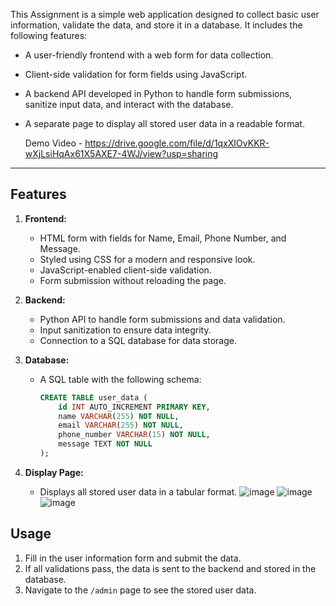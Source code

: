 This Assignment is a simple web application designed to collect basic user information, validate the data, and store it in a database. It includes the following features:

- A user-friendly frontend with a web form for data collection.
- Client-side validation for form fields using JavaScript.
- A backend API developed in Python to handle form submissions, sanitize input data, and interact with the database.
- A separate page to display all stored user data in a readable format.

  Demo Video - https://drive.google.com/file/d/1qxXIOvKKR-wXjLsiHqAx61X5AXE7-4WJ/view?usp=sharing

---

## Features

1. **Frontend:**
   - HTML form with fields for Name, Email, Phone Number, and Message.
   - Styled using CSS for a modern and responsive look.
   - JavaScript-enabled client-side validation.
   - Form submission without reloading the page.

2. **Backend:**
   - Python API to handle form submissions and data validation.
   - Input sanitization to ensure data integrity.
   - Connection to a SQL database for data storage.

3. **Database:**
   - A SQL table with the following schema:
     ```sql
     CREATE TABLE user_data (
         id INT AUTO_INCREMENT PRIMARY KEY,
         name VARCHAR(255) NOT NULL,
         email VARCHAR(255) NOT NULL,
         phone_number VARCHAR(15) NOT NULL,
         message TEXT NOT NULL
     );
     ```

4. **Display Page:**
   - Displays all stored user data in a tabular format.
![image](https://github.com/user-attachments/assets/fc99bd6d-2f7a-4dfa-8ecb-7046c30e9397)
![image](https://github.com/user-attachments/assets/b2514361-5393-4a08-a87b-6daaad88f5b9)
![image](https://github.com/user-attachments/assets/2fa227db-50a0-49e5-91e7-fa38020093c8)

## Usage
1. Fill in the user information form and submit the data.
2. If all validations pass, the data is sent to the backend and stored in the database.
3. Navigate to the `/admin` page to see the stored user data.


